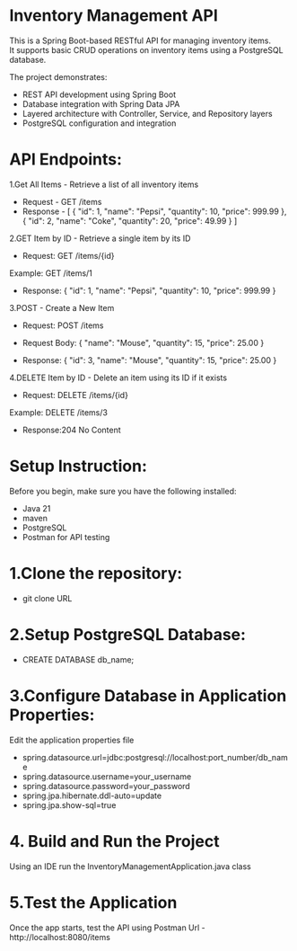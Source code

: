 # Inventory Management API

This is a Spring Boot-based RESTful API for managing inventory items.  
It supports basic CRUD operations on inventory items using a PostgreSQL database.

The project demonstrates:
- REST API development using Spring Boot
- Database integration with Spring Data JPA
- Layered architecture with Controller, Service, and Repository layers
- PostgreSQL configuration and integration


# API Endpoints:

1.Get All Items - Retrieve a list of all inventory items
- Request - GET /items
- Response -
[
    {
    "id": 1,
    "name": "Pepsi",
    "quantity": 10,
    "price": 999.99
    },
    {
    "id": 2,
    "name": "Coke",
    "quantity": 20,
    "price": 49.99
    }
]

2.GET Item by ID - Retrieve a single item by its ID
- Request: GET /items/{id}

Example:
GET /items/1
- Response:
{
"id": 1,
"name": "Pepsi",
"quantity": 10,
"price": 999.99
}

3.POST  - Create a New Item
- Request: POST /items

- Request Body:
{
"name": "Mouse",
"quantity": 15,
"price": 25.00
}
- Response:
{
"id": 3,
"name": "Mouse",
"quantity": 15,
"price": 25.00
}

4.DELETE Item by ID - Delete an item using its ID if it exists
- Request: DELETE /items/{id}

Example:
DELETE /items/3
- Response:204 No Content



# Setup Instruction:
Before you begin, make sure you have the following installed:
- Java 21
- maven
- PostgreSQL
- Postman for API testing

# 1.Clone the repository:
- git clone URL
# 2.Setup PostgreSQL Database:
- CREATE DATABASE db_name;
# 3.Configure Database in Application Properties:
Edit the application properties file

- spring.datasource.url=jdbc:postgresql://localhost:port_number/db_name
- spring.datasource.username=your_username 
- spring.datasource.password=your_password 
- spring.jpa.hibernate.ddl-auto=update
- spring.jpa.show-sql=true

# 4. Build and Run the Project
 Using an IDE  run the InventoryManagementApplication.java class

# 5.Test the Application
Once the app starts, test the API using Postman
Url - http://localhost:8080/items


